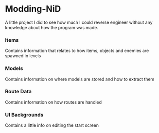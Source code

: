 # Modding-NiD
A little project I did to see how much I could reverse engineer without any knowledge about how the program was made.

### Items
Contains information that relates to how items, objects and enemies are spawned in levels

### Models
Contains information on where models are stored and how to extract them

### Route Data
Contains information on how routes are handled

### UI Backgrounds
Contains a little info on editing the start screen
